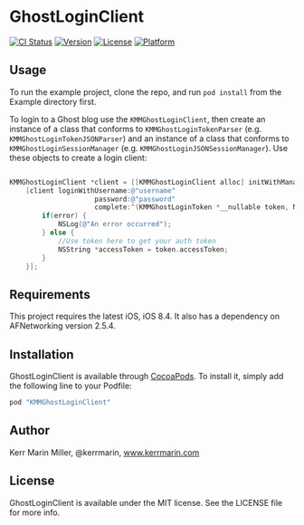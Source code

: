 # GhostLoginClient

[![CI Status](https://travis-ci.org/kerrmarin/KMMGhostLoginClient.svg?branch=master)](https://travis-ci.org/kerrmarin/GhostLoginClient)
[![Version](https://img.shields.io/cocoapods/v/GhostLoginClient.svg?style=flat)](http://cocoapods.org/pods/GhostLoginClient)
[![License](https://img.shields.io/cocoapods/l/GhostLoginClient.svg?style=flat)](http://cocoapods.org/pods/GhostLoginClient)
[![Platform](https://img.shields.io/cocoapods/p/GhostLoginClient.svg?style=flat)](http://cocoapods.org/pods/GhostLoginClient)

## Usage

To run the example project, clone the repo, and run `pod install` from the Example directory first.

To login to a Ghost blog use the `KMMGhostLoginClient`, then create an instance of a class that conforms to `KMMGhostLoginTokenParser` (e.g. `KMMGhostLoginTokenJSONParser`) and an instance of a class that conforms to `KMMGhostLoginSessionManager` (e.g. `KMMGhostLoginJSONSessionManager`). Use these objects to create a login client:

```objective-c

KMMGhostLoginClient *client = [[KMMGhostLoginClient alloc] initWithManager:manager parser:parser];
    [client loginWithUsername:@"username"
                     password:@"password"
                     complete:^(KMMGhostLoginToken *__nullable token, NSError *__nullable error) {
        if(error) {
            NSLog(@"An error occurred");
        } else {
            //Use token here to get your auth token
            NSString *accessToken = token.accessToken;
        }
    }];

```


## Requirements

This project requires the latest iOS, iOS 8.4. It also has a dependency on AFNetworking version 2.5.4.

## Installation

GhostLoginClient is available through [CocoaPods](http://cocoapods.org). To install
it, simply add the following line to your Podfile:

```ruby
pod "KMMGhostLoginClient"
```

## Author

Kerr Marin Miller, @kerrmarin, www.kerrmarin.com

## License

GhostLoginClient is available under the MIT license. See the LICENSE file for more info.

